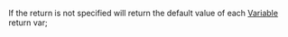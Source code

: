 If the return is not specified will return the default value of each [Variable](school/Year%201/c++/Variables/Variables.md)
return var;